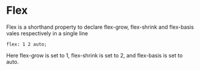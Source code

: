 # Flex

Flex is a shorthand property to declare flex-grow, flex-shrink and flex-basis vales respectively in a single line
```
flex: 1 2 auto;
```
Here flex-grow is set to 1, flex-shrink is set to 2, and flex-basis is set to auto.
